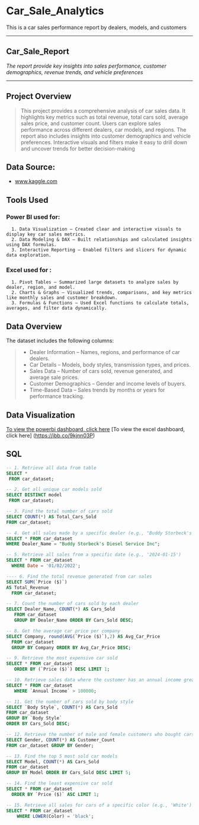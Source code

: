 # Car_Sale_Analytics
This is a car sales performance report by dealers, models, and customers

---
## Car_Sale_Report
_The report provide key insights into sales performance, customer demographics, revenue trends, and vehicle preferences_

---
## Project Overview
> This project provides a comprehensive analysis of car sales data. It highlights key metrics such as total revenue, total cars sold, average sales price, and customer count. Users can explore sales performance across different dealers, car models, and regions. The report also includes insights into customer demographics and vehicle preferences. Interactive visuals and filters make it easy to drill down and uncover trends for better decision-making

## Data Source:
+ www.kaggle.com

## Tools Used
### Power BI used for: 
      1. Data Visualization – Created clear and interactive visuals to display key car sales metrics.
      2. Data Modeling & DAX – Built relationships and calculated insights using DAX formulas.
      3. Interactive Reporting – Enabled filters and slicers for dynamic data exploration.
### Excel used for :
      1. Pivot Tables – Summarized large datasets to analyze sales by dealer, region, and model.
      2. Charts & Graphs – Visualized trends, comparisons, and key metrics like monthly sales and customer breakdown.
      3. Formulas & Functions – Used Excel functions to calculate totals, averages, and filter data dynamically.

## Data Overview
The dataset includes the following columns:
>+ Dealer Information – Names, regions, and performance of car dealers.
>+ Car Details – Models, body styles, transmission types, and prices.
>+ Sales Data – Number of cars sold, revenue generated, and average sale prices.
>+ Customer Demographics – Gender and income levels of buyers.
>+ Time-Based Data – Sales trends by months or years for performance tracking.

## Data Visualization
[To view the powerbi dashboard, click here](https://ibb.co/0VFGRtk7)
[To view the excel dashboard, click here] (https://ibb.co/9kjnn03P)

## SQL
```sql
-- 1. Retrieve all data from table
SELECT *
 FROM car_dataset;
```

```sql
-- 2. Get all unique car models sold
SELECT DISTINCT model 
 FROM car_dataset;
```

```sql
-- 3. Find the total number of cars sold
SELECT COUNT(*) AS Total_Cars_Sold 
FROM car_dataset;
```

```sql
-- 4. Get all sales made by a specific dealer (e.g., "Buddy Storbeck's Diesel Service Inc")
SELECT * FROM car_dataset
WHERE Dealer_Name = "Buddy Storbeck's Diesel Service Inc";
```

```sql
-- 5. Retrieve all sales from a specific date (e.g., '2024-01-15')
SELECT * FROM car_dataset 
  WHERE Date = '01/02/2022';
```

```sql
---- 6. Find the total revenue generated from car sales
SELECT SUM(`Price ($)`)
AS Total_Revenue
  FROM car_dataset;
```

```sql
-- 7. Count the number of cars sold by each dealer
SELECT Dealer_Name, COUNT(*) AS Cars_Sold 
   FROM car_dataset 
   GROUP BY Dealer_Name ORDER BY Cars_Sold DESC;
```

```sql
-- 8. Get the average car price per company
SELECT Company, round(AVG(`Price ($)`),2) AS Avg_Car_Price 
  FROM car_dataset 
  GROUP BY Company ORDER BY Avg_Car_Price DESC;
```

```sql
-- 9. Retrieve the most expensive car sold
SELECT * FROM car_dataset 
   ORDER BY (`Price ($)`) DESC LIMIT 1;
```

```sql
-- 10. Retrieve sales data where the customer has an annual income greater than $100,000
SELECT * FROM car_dataset 
   WHERE `Annual Income` > 100000;
```

```sql
-- 11. Get the number of cars sold by body style
SELECT `Body Style`, COUNT(*) AS Cars_Sold 
FROM car_dataset 
GROUP BY `Body Style`
ORDER BY Cars_Sold DESC;
```

```sql
-- 12. Retrieve the number of male and female customers who bought cars
SELECT Gender, COUNT(*) AS Customer_Count 
FROM car_dataset GROUP BY Gender;
```

```sql
-- 13. Find the top 5 most sold car models
SELECT Model, COUNT(*) AS Cars_Sold 
FROM car_dataset 
GROUP BY Model ORDER BY Cars_Sold DESC LIMIT 5;
```

```sql
-- 14. Find the least expensive car sold
SELECT * FROM car_dataset 
  ORDER BY `Price ($)` ASC LIMIT 1;
```

```sql
-- 15. Retrieve all sales for cars of a specific color (e.g., 'White')
SELECT * FROM car_dataset 
    WHERE LOWER(Color) = 'black';
```
